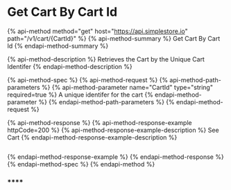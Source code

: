 # Get Cart By Cart Id

{% api-method method="get" host="https://api.simplestore.io" path="/v1/cart/{CartId}" %}
{% api-method-summary %}
Get Cart By Cart Id
{% endapi-method-summary %}

{% api-method-description %}
Retrieves the Cart by the Unique Cart Identifer
{% endapi-method-description %}

{% api-method-spec %}
{% api-method-request %}
{% api-method-path-parameters %}
{% api-method-parameter name="CartId" type="string" required=true %}
A unique identifer for the cart
{% endapi-method-parameter %}
{% endapi-method-path-parameters %}
{% endapi-method-request %}

{% api-method-response %}
{% api-method-response-example httpCode=200 %}
{% api-method-response-example-description %}
See Cart
{% endapi-method-response-example-description %}

```

```
{% endapi-method-response-example %}
{% endapi-method-response %}
{% endapi-method-spec %}
{% endapi-method %}

### \*\*\*\*



